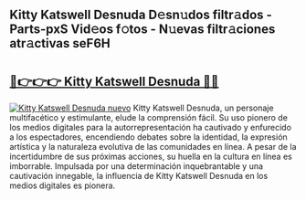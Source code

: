 ## Kitty Katswell Desnuda D𝚎sn𝚞dos filtr𝚊dos - Parts-pxS Vid𝚎os f𝚘tos - N𝚞evas filtr𝚊ciones atr𝚊ctivas seF6H

# <h2><a href="http://mbc7bwr.tromn.icu/?c=Kitty+Katswell+Desnuda">🔗👉👉👉 Kitty Katswell Desnuda 🔗🔗</a></h2>

[![Kitty Katswell Desnuda nuevo](https://i.imgur.com/pEAQMta.gif)](http://mbc7bwr.tromn.icu/?c=Kitty+Katswell+Desnuda)
Kitty Katswell Desnuda, un personaje multifacético y estimulante, elude la comprensión fácil. Su uso pionero de los medios digitales para la autorrepresentación ha cautivado y enfurecido a los espectadores, encendiendo debates sobre la identidad, la expresión artística y la naturaleza evolutiva de las comunidades en línea. A pesar de la incertidumbre de sus próximas acciones, su huella en la cultura en línea es imborrable. Impulsada por una determinación inquebrantable y una cautivación innegable, la influencia de Kitty Katswell Desnuda en los medios digitales es pionera.
